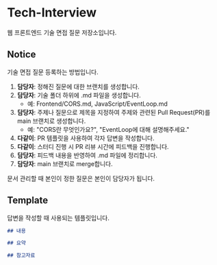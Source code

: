 # Tech-Interview

웹 프론트엔드 기술 면접 질문 저장소입니다.

## Notice

기술 면접 질문 등록하는 방법입니다.

1. **담당자**: 정해진 질문에 대한 브랜치를 생성합니다.
2. **담당자**: 기술 폴더 하위에 .md 파일을 생성합니다.
    - 예: Frontend/CORS.md, JavaScript/EventLoop.md
3. **담당자**: 주제나 질문으로 제목을 지정하여 주제와 관련된 Pull Request(PR)를 main 브랜치로 생성합니다.
    - 예: "CORS란 무엇인가요?", "EventLoop에 대해 설명해주세요."
4. **다같이**: PR 템플릿을 사용하여 각자 답변을 작성합니다.
5. **다같이**: 스터디 진행 시 PR 리뷰 시간에 피드백을 진행합니다.
6. **담당자**: 피드백 내용을 반영하여 .md 파일에 정리합니다.
7. **담당자**: main 브랜치로 merge합니다.

문서 관리할 때 본인이 정한 질문은 본인이 담당자가 됩니다.

## Template

답변을 작성할 때 사용되는 템플릿입니다.

```md
## 내용

## 요약

## 참고자료
```
